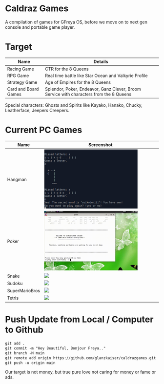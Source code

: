 # Caldraz Games
A compilation of games for GFreya OS, before we move on to next gen console and portable game player. 

# Target
| Name | Details |
| -------------     | ------------- | 
| Racing Game            | CTR for the 8 Queens
| RPG Game               | Real time battle like Star Ocean and Valkyrie Profile
| Strategy Game          | Age of Empires for the 8 Queens
| Card and Board Games   | Splendor, Poker, Endeavor, Ganz Clever, Broom Service with characters from the 8 Queens 

Special characters: Ghosts and Spirits like Kayako, Hanako, Chucky, Leatherface, Jeepers Creepers.

# Current PC Games

| Name | Screenshot |
| -------------     | ------------- | 
| Hangman           | <img src="https://github.com/glanzkaiser/caldrazgames/blob/main/images/hangmanps2game.png" width="83%">
| Poker             | <img src="https://github.com/glanzkaiser/caldrazgames/blob/main/images/poker.gif" width="83%">
| Snake             | <img src="https://github.com/glanzkaiser/caldrazgames/blob/main/images/leserpent.gif" width="83%">
| Sudoku            | <img src="https://github.com/glanzkaiser/caldrazgames/blob/main/images/sudoku.gif" width="83%">
| SuperMarioBros    | <img src="https://github.com/glanzkaiser/caldrazgames/blob/main/images/supermariobros.gif" width="83%">
| Tetris	    | <img src="https://github.com/glanzkaiser/caldrazgames/blob/main/images/tetris.gif" width="83%">


# Push Update from Local / Computer to Github

```
git add .
git commit -m "Hey Beautiful, Bonjour Freya.."
git branch -M main
git remote add origin https://github.com/glanzkaiser/caldrazgames.git
git push -u origin main
```

Our target is not money, but true pure love not caring for money or fame or ads.


